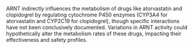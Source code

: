ARNT indirectly influences the metabolism of drugs like atorvastatin and clopidogrel by regulating cytochrome P450 enzymes (CYP3A4 for atorvastatin and CYP2C19 for clopidogrel), though specific interactions have not been conclusively documented. Variations in ARNT activity could hypothetically alter the metabolism rates of these drugs, impacting their effectiveness and safety profiles.